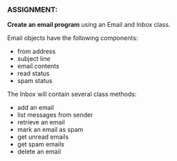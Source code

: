 ### ASSIGNMENT:

**Create an email program** using an Email and Inbox class.

Email objects have the following components:
- from address
- subject line
- email contents
- read status
- spam status

The Inbox will contain several class methods:
- add an email
- list messages from sender
- retrieve an email
- mark an email as spam
- get unread emails
- get spam emails
- delete an email